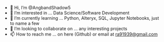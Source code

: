 - 👋 Hi, I’m @AngbandShadow5
- 👀 I’m interested in ... Data Science/Software Development
- 🌱 I’m currently learning ... Python, Alteryx, SQL, Jupyter Notebooks, just to name a few
- 💞️ I’m looking to collaborate on ... any interesting projects
- 📫 How to reach me ... on here (Github) or email at ra91939@gmail.com

<!---
AngbandShadow5/AngbandShadow5 is a ✨ special ✨ repository because its `README.md` (this file) appears on your GitHub profile.
You can click the Preview link to take a look at your changes.
--->
